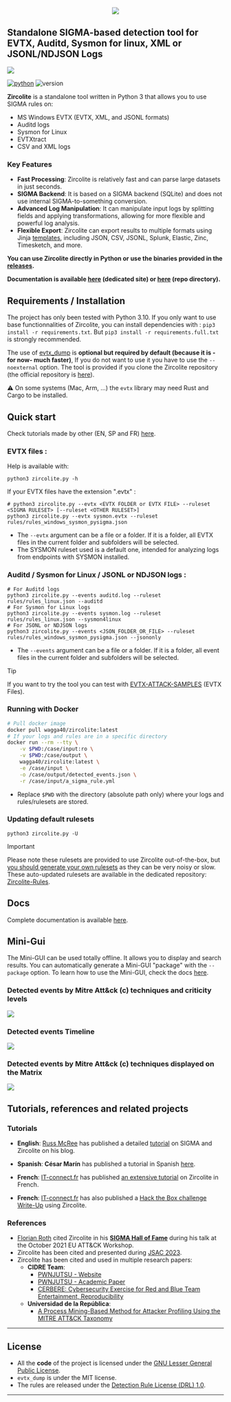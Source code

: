 # <p align="center">![](pics/zircolite_400.png)</p>

## Standalone SIGMA-based detection tool for EVTX, Auditd, Sysmon for linux, XML or JSONL/NDJSON Logs 
![](pics/Zircolite_v2.9.gif)

[![python](https://img.shields.io/badge/python-3.10-blue)](https://www.python.org/)
![version](https://img.shields.io/badge/Architecture-64bit-red)

**Zircolite** is a standalone tool written in Python 3 that allows you to use SIGMA rules on:

- MS Windows EVTX (EVTX, XML, and JSONL formats)
- Auditd logs
- Sysmon for Linux
- EVTXtract
- CSV and XML logs

### Key Features

- **Fast Processing**: Zircolite is relatively fast and can parse large datasets in just seconds.
- **SIGMA Backend**: It is based on a SIGMA backend (SQLite) and does not use internal SIGMA-to-something conversion.
- **Advanced Log Manipulation**: It can manipulate input logs by splitting fields and applying transformations, allowing for more flexible and powerful log analysis.
- **Flexible Export**: Zircolite can export results to multiple formats using Jinja [templates](templates), including JSON, CSV, JSONL, Splunk, Elastic, Zinc, Timesketch, and more.

**You can use Zircolite directly in Python or use the binaries provided in the [releases](https://github.com/wagga40/Zircolite/releases).** 

**Documentation is available [here](https://wagga40.github.io/Zircolite/) (dedicated site) or [here](docs) (repo directory).**

## Requirements / Installation

The project has only been tested with Python 3.10. If you only want to use base functionnalities of Zircolite, you can install dependencies with : `pip3 install -r requirements.txt`. But `pip3 install -r requirements.full.txt` is strongly recommended.

The use of [evtx_dump](https://github.com/omerbenamram/evtx) is **optional but required by default (because it is -for now- much faster)**, If you do not want to use it you have to use the `--noexternal` option. The tool is provided if you clone the Zircolite repository (the official repository is [here](https://github.com/omerbenamram/evtx)).

:warning: On some systems (Mac, Arm, ...) the `evtx` library may need Rust and Cargo to be installed.

## Quick start

Check tutorials made by other (EN, SP and FR) [here](#tutorials).

### EVTX files : 

Help is available with:

```shell
python3 zircolite.py -h
```

If your EVTX files have the extension ".evtx" :

```shell
# python3 zircolite.py --evtx <EVTX FOLDER or EVTX FILE> --ruleset <SIGMA RULESET> [--ruleset <OTHER RULESET>]
python3 zircolite.py --evtx sysmon.evtx --ruleset rules/rules_windows_sysmon_pysigma.json
```

- The `--evtx` argument can be a file or a folder. If it is a folder, all EVTX files in the current folder and subfolders will be selected.
- The SYSMON ruleset used is a default one, intended for analyzing logs from endpoints with SYSMON installed.

### Auditd / Sysmon for Linux / JSONL or NDJSON logs : 

```shell
# For Auditd logs
python3 zircolite.py --events auditd.log --ruleset rules/rules_linux.json --auditd
# For Sysmon for Linux logs
python3 zircolite.py --events sysmon.log --ruleset rules/rules_linux.json --sysmon4linux
# For JSONL or NDJSON logs
python3 zircolite.py --events <JSON_FOLDER_OR_FILE> --ruleset rules/rules_windows_sysmon_pysigma.json --jsononly
```

- The `--events` argument can be a file or a folder. If it is a folder, all event files in the current folder and subfolders will be selected.

> [!TIP]
> If you want to try the tool you can test with [EVTX-ATTACK-SAMPLES](https://github.com/sbousseaden/EVTX-ATTACK-SAMPLES) (EVTX Files).

### Running with Docker

```bash
# Pull docker image
docker pull wagga40/zircolite:latest
# If your logs and rules are in a specific directory
docker run --rm --tty \
    -v $PWD:/case/input:ro \
    -v $PWD:/case/output \
    wagga40/zircolite:latest \
    -e /case/input \
    -o /case/output/detected_events.json \
    -r /case/input/a_sigma_rule.yml
```

- Replace `$PWD` with the directory (absolute path only) where your logs and rules/rulesets are stored.

### Updating default rulesets

```shell
python3 zircolite.py -U
```

> [!IMPORTANT]  
> Please note these rulesets are provided to use Zircolite out-of-the-box, but [you should generate your own rulesets](#why-you-should-build-your-own-rulesets) as they can be very noisy or slow. These auto-updated rulesets are available in the dedicated repository: [Zircolite-Rules](https://github.com/wagga40/Zircolite-Rules).

## Docs

Complete documentation is available [here](docs).

## Mini-Gui

The Mini-GUI can be used totally offline. It allows you to display and search results. You can automatically generate a Mini-GUI "package" with the `--package` option. To learn how to use the Mini-GUI, check the docs [here](docs/Advanced.md#mini-gui).

### Detected events by Mitre Att&ck (c) techniques and criticity levels

![](pics/gui.webp)

### Detected events Timeline

![](pics/gui-timeline.webp)

### Detected events by Mitre Att&ck (c) techniques displayed on the Matrix 

![](pics/gui-matrix.webp)

## Tutorials, references and related projects

### Tutorials

- **English**: [Russ McRee](https://holisticinfosec.io) has published a detailed [tutorial](https://holisticinfosec.io/post/2021-09-28-zircolite/) on SIGMA and Zircolite on his blog.

- **Spanish**: **César Marín** has published a tutorial in Spanish [here](https://derechodelared.com/zircolite-ejecucion-de-reglas-sigma-en-ficheros-evtx/).

- **French**: [IT-connect.fr](https://www.it-connect.fr/) has published [an extensive tutorial](https://www.it-connect.fr/) on Zircolite in French.

- **French**: [IT-connect.fr](https://www.it-connect.fr/) has also published a [Hack the Box challenge Write-Up](https://www.it-connect.fr/hack-the-box-sherlocks-tracer-solution/) using Zircolite.

### References 

- [Florian Roth](https://github.com/Neo23x0/) cited Zircolite in his [**SIGMA Hall of Fame**](https://github.com/Neo23x0/Talks/blob/master/Sigma_Hall_of_Fame_20211022.pdf) during his talk at the October 2021 EU ATT&CK Workshop.
- Zircolite has been cited and presented during [JSAC 2023](https://jsac.jpcert.or.jp/archive/2023/pdf/JSAC2023_workshop_sigma_jp.pdf).
- Zircolite has been cited and used in multiple research papers:
  - **CIDRE Team**:
    - [PWNJUTSU - Website](https://pwnjutsu.irisa.fr)
    - [PWNJUTSU - Academic Paper](https://hal.inria.fr/hal-03694719/document)
    - [CERBERE: Cybersecurity Exercise for Red and Blue Team Entertainment, Reproducibility](https://centralesupelec.hal.science/hal-04285565/file/CERBERE_final.pdf)
  - **Universidad de la República**:
    - [A Process Mining-Based Method for Attacker Profiling Using the MITRE ATT&CK Taxonomy](https://journals-sol.sbc.org.br/index.php/jisa/article/view/3902/2840)

---

## License

- All the **code** of the project is licensed under the [GNU Lesser General Public License](https://www.gnu.org/licenses/lgpl-3.0.en.html).
- `evtx_dump` is under the MIT license.
- The rules are released under the [Detection Rule License (DRL) 1.0](https://github.com/SigmaHQ/Detection-Rule-License/blob/main/LICENSE.Detection.Rules.md).

---
